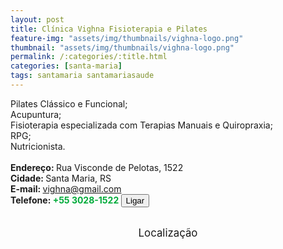 ```yaml
---
layout: post
title: Clínica Vighna Fisioterapia e Pilates
feature-img: "assets/img/thumbnails/vighna-logo.png"
thumbnail: "assets/img/thumbnails/vighna-logo.png"
permalink: /:categories/:title.html
categories: [santa-maria]
tags: santamaria santamariasaude
---
```

Pilates Clássico e Funcional;<br/>
Acupuntura;<br/><!-- more -->
Fisioterapia especializada com Terapias Manuais e Quiropraxia;<br/>
RPG;<br/>
Nutricionista.<br/>
 <br/>
<b>Endereço: </b>Rua Visconde de Pelotas, 1522<br />
<b>Cidade: </b>Santa Maria, RS<br />
<b>E-mail: </b>vighna@gmail.com<br />
<b>Telefone: <span style="color: #00ab3a;">+55 3028-1522</span> <a href="tel:5530281522"><button class="ligar">Ligar</button></a></b><br />
<br />
<style>
      #map {
        height: 400px;
        width: 100%;
       }
    </style>

<div style="font-size: larger; text-align: center;">
Localização</div>
<div id="map">
<script>
      function initMap() {
        var uluru = {lat: -29.6928661, lng: -53.8162668};
        var map = new google.maps.Map(document.getElementById('map'), {
          zoom: 17,
          center: uluru
        });
        var marker = new google.maps.Marker({
          position: uluru,
          map: map
        });
      }
    </script>
    <script async="" defer="" src="https://maps.googleapis.com/maps/api/js?key=AIzaSyDDc8SHLmOesJRaXCW0fZ2ST09W4s0ME5g&amp;callback=initMap">
    </script>
</div>
